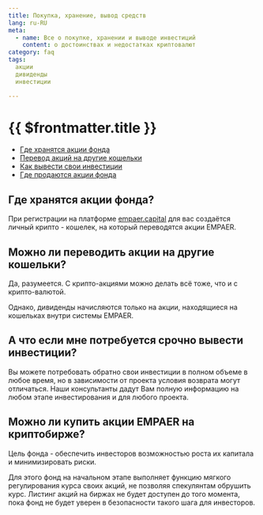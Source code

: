 ```yaml
---
title: Покупка, хранение, вывод средств
lang: ru-RU
meta:
  - name: Все о покупке, хранении и выводе инвестиций 
    content: о достоинствах и недостатках криптовалют
category: faq
tags: 
  акции
  дивиденды
  инвестиции

---
```



# {{ $frontmatter.title }} 

* [Где хранятся акции фонда](#%D0%B3%D0%B4%D0%B5-%D1%85%D1%80%D0%B0%D0%BD%D1%8F%D1%82%D1%81%D1%8F-%D0%B0%D0%BA%D1%86%D0%B8%D0%B8-%D1%84%D0%BE%D0%BD%D0%B4%D0%B0)
* [Перевод акций на другие кошельки](#%D0%BC%D0%BE%D0%B6%D0%BD%D0%BE-%D0%BB%D0%B8-%D0%BF%D0%B5%D1%80%D0%B5%D0%B2%D0%BE%D0%B4%D0%B8%D1%82%D1%8C-%D0%B0%D0%BA%D1%86%D0%B8%D0%B8-%D0%BD%D0%B0-%D0%B4%D1%80%D1%83%D0%B3%D0%B8%D0%B5-%D0%BA%D0%BE%D1%88%D0%B5%D0%BB%D1%8C%D0%BA%D0%B8)
* [Как вывести свои инвестиции](#%D0%B0-%D1%87%D1%82%D0%BE-%D0%B5%D1%81%D0%BB%D0%B8-%D0%BC%D0%BD%D0%B5-%D0%BF%D0%BE%D1%82%D1%80%D0%B5%D0%B1%D1%83%D0%B5%D1%82%D1%81%D1%8F-%D1%81%D1%80%D0%BE%D1%87%D0%BD%D0%BE-%D0%B2%D1%8B%D0%B2%D0%B5%D1%81%D1%82%D0%B8-%D0%B8%D0%BD%D0%B2%D0%B5%D1%81%D1%82%D0%B8%D1%86%D0%B8%D0%B8)
* [Где продаются акции фонда](#%D0%BC%D0%BE%D0%B6%D0%BD%D0%BE-%D0%BB%D0%B8-%D0%BA%D1%83%D0%BF%D0%B8%D1%82%D1%8C-%D0%B0%D0%BA%D1%86%D0%B8%D0%B8-empaer-%D0%BD%D0%B0-%D0%BA%D1%80%D0%B8%D0%BF%D1%82%D0%BE%D0%B1%D0%B8%D1%80%D0%B6%D0%B5)

## Где хранятся акции фонда? <Badge text="?" type="warning"/> 
При регистрации на платформе [empaer.capital](https://Empaer.capital) для вас создаётся
личный крипто - кошелек, на который переводятся акции EMPAER.


## Можно ли переводить акции на другие кошельки? <Badge text="?" type="warning"/> 
Да, разумеется.
С крипто-акциями можно делать всё тоже, что и с крипто-валютой.

Однако, дивиденды начисляются только на акции, находящиеся на кошельках внутри системы EMPAER.


## А что если мне потребуется срочно вывести инвестиции? <Badge text="?" type="warning"/> 
Вы можете потребовать обратно свои инвестиции в полном объеме в любое время, но в зависимости от проекта условия возврата могут отличаться. Наши консультанты дадут Вам полную информацию на любом этапе инвестирования и для любого проекта.


## Можно ли купить акции EMPAER  на криптобирже? <Badge text="?" type="warning"/> 

Цель фонда - обеспечить инвесторов возможностью роста их капитала и минимизировать риски. 

Для этого фонд на начальном этапе выполняет функцию мягкого регулирования курса своих акций, не позволяя спекулянтам обрушить курс. Листинг акций на биржах не будет доступен до того момента, пока фонд не будет уверен в безопасности такого шага для инвесторов.